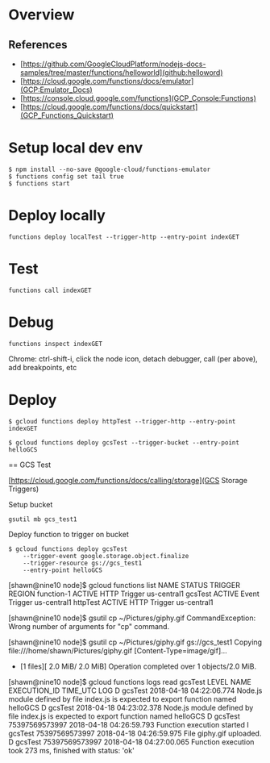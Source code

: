 # Overview

## References
- [https://github.com/GoogleCloudPlatform/nodejs-docs-samples/tree/master/functions/helloworld](github:helloword)
- [https://cloud.google.com/functions/docs/emulator](GCP:Emulator_Docs)
- [https://console.cloud.google.com/functions](GCP_Console:Functions)
- [https://cloud.google.com/functions/docs/quickstart](GCP_Functions_Quickstart)

# Setup local dev env

```
$ npm install --no-save @google-cloud/functions-emulator
$ functions config set tail true
$ functions start
```

# Deploy locally
```
functions deploy localTest --trigger-http --entry-point indexGET
```

# Test
```
functions call indexGET
```

# Debug
```
functions inspect indexGET
```

Chrome: ctrl-shift-i, click the node icon, detach debugger, call (per above), add breakpoints, etc

# Deploy

```
$ gcloud functions deploy httpTest --trigger-http --entry-point indexGET
```

```
$ gcloud functions deploy gcsTest --trigger-bucket --entry-point helloGCS
```

==
GCS Test

[https://cloud.google.com/functions/docs/calling/storage](GCS Storage Triggers)


Setup bucket
```
gsutil mb gcs_test1
```

Deploy function to trigger on bucket
```
$ gcloud functions deploy gcsTest
    --trigger-event google.storage.object.finalize
    --trigger-resource gs://gcs_test1
    --entry-point helloGCS
```


[shawn@nine10 node]$ gcloud functions list
NAME        STATUS  TRIGGER        REGION
function-1  ACTIVE  HTTP Trigger   us-central1
gcsTest     ACTIVE  Event Trigger  us-central1
httpTest    ACTIVE  HTTP Trigger   us-central1


[shawn@nine10 node]$ gsutil cp ~/Pictures/giphy.gif
CommandException: Wrong number of arguments for "cp" command.


[shawn@nine10 node]$ gsutil cp ~/Pictures/giphy.gif  gs://gcs_test1
Copying file:///home/shawn/Pictures/giphy.gif [Content-Type=image/gif]...
- [1 files][  2.0 MiB/  2.0 MiB]
Operation completed over 1 objects/2.0 MiB.


[shawn@nine10 node]$ gcloud functions logs read gcsTest
LEVEL  NAME     EXECUTION_ID    TIME_UTC                 LOG
D      gcsTest                  2018-04-18 04:22:06.774  Node.js module defined by file index.js is expected to export function named helloGCS
D      gcsTest                  2018-04-18 04:23:02.378  Node.js module defined by file index.js is expected to export function named helloGCS
D      gcsTest  75397569573997  2018-04-18 04:26:59.793  Function execution started
I      gcsTest  75397569573997  2018-04-18 04:26:59.975  File giphy.gif uploaded.
D      gcsTest  75397569573997  2018-04-18 04:27:00.065  Function execution took 273 ms, finished with status: 'ok'


